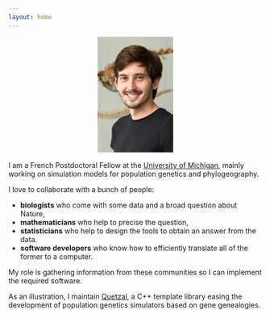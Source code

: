 ```yaml
---
layout: home
---
```


<p align="center">
  <img src="/pictures/pic_me_eeb.png" alt="pic" width="150">
</p>

I am a French Postdoctoral Fellow at the
[University of Michigan](https://lsa.umich.edu/eeb/people/postdoctoral-fellows/arnaud-becheler.html),
mainly working on simulation models for population genetics and phylogeography.

I love to collaborate with a bunch of people:
- **biologists** who come with some data and a broad question about Nature,
- **mathematicians** who help to precise the question,
- **statisticians** who help to design the tools to obtain an answer from the data.
- **software developers** who know how to efficiently translate all of the former to a computer.

My role is gathering information from these communities so I can implement
the required software.

As an illustration, I maintain [Quetzal](pages/quetzal.md), a C++ template library easing the development of
population genetics simulators based on gene genealogies.

